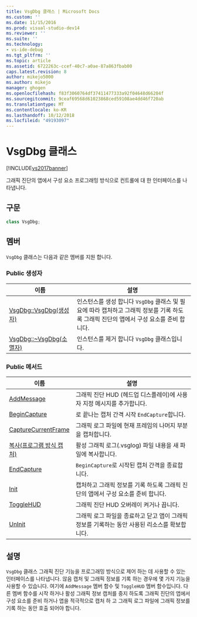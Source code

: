 ```yaml
---
title: VsgDbg 클래스 | Microsoft Docs
ms.custom: ''
ms.date: 11/15/2016
ms.prod: visual-studio-dev14
ms.reviewer: ''
ms.suite: ''
ms.technology:
- vs-ide-debug
ms.tgt_pltfrm: ''
ms.topic: article
ms.assetid: 6722263c-ccef-40c7-a0ae-87a863fbab00
caps.latest.revision: 8
author: mikejo5000
ms.author: mikejo
manager: ghogen
ms.openlocfilehash: f83f3060764df37411477333a92f04648d66204f
ms.sourcegitcommit: 9ceaf69568d61023868ced59108ae4dd46f720ab
ms.translationtype: MT
ms.contentlocale: ko-KR
ms.lasthandoff: 10/12/2018
ms.locfileid: "49193097"
---
```

# <a name="vsgdbg-class"></a>VsgDbg 클래스
[!INCLUDE[vs2017banner](../includes/vs2017banner.md)]

그래픽 진단의 앱에서 구성 요소 프로그래밍 방식으로 컨트롤에 대 한 인터페이스를 나타냅니다.  
  
## <a name="syntax"></a>구문  
  
```cpp  
class VsgDbg;  
```  
  
## <a name="members"></a>멤버  
 `VsgDbg` 클래스는 다음과 같은 멤버를 지원 합니다.  
  
### <a name="public-constructors"></a>Public 생성자  
  
|이름|설명|  
|----------|-----------------|  
|[VsgDbg::VsgDbg(생성자)](../debugger/vsgdbg-vsgdbg-constructor.md)|인스턴스를 생성 합니다 `VsgDbg` 클래스 및 필요에 따라 캡처하고 그래픽 정보를 기록 하도록 그래픽 진단의 앱에서 구성 요소를 준비 합니다.|  
|[VsgDbg::~VsgDbg(소멸자)](../debugger/vsgdbg-tilde-vsgdbg-destructor.md)|인스턴스를 제거 합니다 `VsgDbg` 클래스입니다.|  
  
### <a name="public-methods"></a>Public 메서드  
  
|이름|설명|  
|----------|-----------------|  
|[AddMessage](../debugger/addmessage.md)|그래픽 진단 HUD (헤드업 디스플레이)에 사용자 지정 메시지를 추가합니다.|  
|[BeginCapture](../debugger/begincapture.md)|로 끝나는 캡처 간격 시작 `EndCapture`합니다.|  
|[CaptureCurrentFrame](../debugger/capturecurrentframe.md)|그래픽 로그 파일에 현재 프레임의 나머지 부분을 캡처합니다.|  
|[복사(프로그램 방식 캡처)](../debugger/copy-programmatic-capture.md)|활성 그래픽 로그(.vsglog) 파일 내용을 새 파일에 복사합니다.|  
|[EndCapture](../debugger/endcapture.md)|`BeginCapture`로 시작된 캡처 간격을 종료합니다.|  
|[Init](../debugger/init.md)|캡처하고 그래픽 정보를 기록 하도록 그래픽 진단의 앱에서 구성 요소를 준비 합니다.|  
|[ToggleHUD](../debugger/togglehud.md)|그래픽 진단 HUD 오버레이 켜거나 끕니다.|  
|[UnInit](../debugger/uninit.md)|그래픽 로그 파일을 종료하고 닫고 앱이 그래픽 정보를 기록하는 동안 사용된 리소스를 확보합니다.|  
  
## <a name="remarks"></a>설명  
 `VsgDbg` 클래스 그래픽 진단 기능을 프로그래밍 방식으로 제어 하는 데 사용할 수 있는 인터페이스를 나타냅니다. 않음 캡처 및 그래픽 정보를 기록 하는 경우에 몇 가지 기능을 사용할 수 있습니다. 여기에 `AddMessage` 멤버 함수 및 `ToggleHUD` 멤버 함수입니다. 다른 멤버 함수를 시작 하거나 활성 그래픽 정보 캡처를 중지 하도록 그래픽 진단의 앱에서 구성 요소를 준비 하거나 앱을 적극적으로 캡처 하 고 그래픽 로그 파일에 그래픽 정보를 기록 하는 동안 호출 되어야 합니다.



